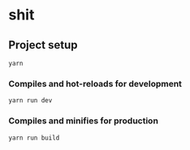 # shit

## Project setup
```
yarn
```

### Compiles and hot-reloads for development
```
yarn run dev
```

### Compiles and minifies for production
```
yarn run build
```
